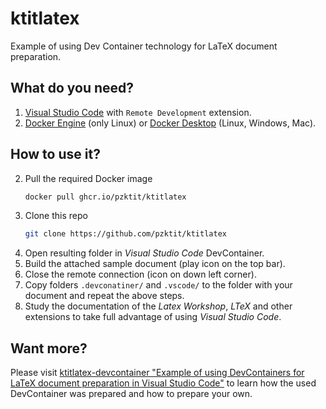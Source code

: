 # ktitlatex
Example of using Dev Container technology for LaTeX document preparation.

## What do you need?

1. [Visual Studio Code](https://code.visualstudio.com/) with `Remote Development` extension.
2. [Docker Engine](https://docs.docker.com/engine/install/) (only Linux) or [Docker Desktop](https://www.docker.com/products/docker-desktop/) (Linux, Windows, Mac).

## How to use it?

2. Pull the required Docker image
   ```bash
   docker pull ghcr.io/pzktit/ktitlatex
   ```
1. Clone this repo
    ```bash
    git clone https://github.com/pzktit/ktitlatex
    ```
3. Open resulting folder in _Visual Studio Code_ DevContainer. 
4. Build the attached sample document (play icon on the top bar).
5. Close the remote connection (icon on down left corner).
6. Copy folders `.devconatiner/` and `.vscode/` to the folder with your document and repeat the above steps.
7. Study the documentation of the _Latex Workshop_, _LTeX_ and other extensions to take full advantage of using _Visual Studio Code_.

## Want more?

Please visit [ktitlatex-devcontainer "Example of using DevContainers for LaTeX document preparation in Visual Studio Code"](https://pzktit.github.io/ktitlatex-devcontainer/) to learn how the used DevContainer was prepared and how to prepare your own.
